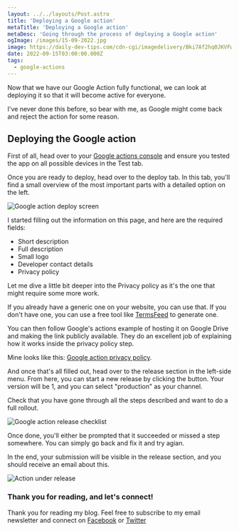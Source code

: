 ```yaml
---
layout: ../../layouts/Post.astro
title: 'Deploying a Google action'
metaTitle: 'Deploying a Google action'
metaDesc: 'Going through the process of deploying a Google action'
ogImage: /images/15-09-2022.jpg
image: https://daily-dev-tips.com/cdn-cgi/imagedelivery/Bki7Af2hq0JKVFw1XYYMQg/02ac25b2-8f4f-4f82-66fa-f773fdfc7200
date: 2022-09-15T03:00:00.000Z
tags:
  - google-actions
---
```


Now that we have our Google Action fully functional, we can look at deploying it so that it will become active for everyone.

I've never done this before, so bear with me, as Google might come back and reject the action for some reason.

## Deploying the Google action

First of all, head over to your [Google actions console](https://console.actions.google.com/) and ensure you tested the app on all possible devices in the Test tab.

Once you are ready to deploy, head over to the deploy tab.
In this tab, you'll find a small overview of the most important parts with a detailed option on the left.

![Google action deploy screen](https://cdn.hashnode.com/res/hashnode/image/upload/v1662356133074/Pp5fSRalf.png)

I started filling out the information on this page, and here are the required fields:

- Short description
- Full description
- Small logo
- Developer contact details
- Privacy policy

Let me dive a little bit deeper into the Privacy policy as it's the one that might require some more work.

If you already have a generic one on your website, you can use that.
If you don't have one, you can use a free tool like [TermsFeed](https://app.termsfeed.com/wizard/privacy-policy/) to generate one.

You can then follow Google's actions example of hosting it on Google Drive and making the link publicly available. They do an excellent job of explaining how it works inside the privacy policy step.

Mine looks like this: [Google action privacy policy](https://docs.google.com/document/d/1g1EyJcwQ1CVAlkbMIxu4icZzYm8EzFRxNBOVOn5EN6A/edit?usp=sharing&resourcekey=0-9iXTaOwAQHpYL9Q84-7Xxw).

And once that's all filled out, head over to the release section in the left-side menu.
From here, you can start a new release by clicking the button.
Your version will be 1, and you can select "production" as your channel.

Check that you have gone through all the steps described and want to do a full rollout.

![Google action release checklist](https://cdn.hashnode.com/res/hashnode/image/upload/v1662356637631/GUy4fJVkJ.png)

Once done, you'll either be prompted that it succeeded or missed a step somewhere. You can simply go back and fix it and try agian.

In the end, your submission will be visible in the release section, and you should receive an email about this.

![Action under release](https://cdn.hashnode.com/res/hashnode/image/upload/v1662356727373/HYO2mYpMb.png)

### Thank you for reading, and let's connect!

Thank you for reading my blog. Feel free to subscribe to my email newsletter and connect on [Facebook](https://www.facebook.com/DailyDevTipsBlog) or [Twitter](https://twitter.com/DailyDevTips1)
